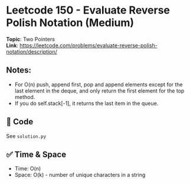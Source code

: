 # Leetcode 150 - Evaluate Reverse Polish Notation (Medium)

**Topic**: Two Pointers  
**Link**: https://leetcode.com/problems/evaluate-reverse-polish-notation/description/

## Notes: 
 - For O(n) push, append first, pop and append elements except for the last element in the deque, and only return the first element for the top method. 
 - If you do self.stack[-1], it returns the last item in the queue. 

## 🧪 Code
See `solution.py`

## ✅ Time & Space
- Time: O(n)
- Space: O(k) - number of unique characters in a string